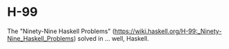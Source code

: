 # H-99
The "Ninety-Nine Haskell Problems" (https://wiki.haskell.org/H-99:_Ninety-Nine_Haskell_Problems) solved in ... well, Haskell.
